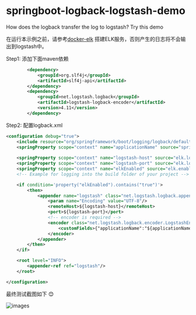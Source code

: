 # springboot-logback-logstash-demo
How does the logback transfer the log to logstash? Try this demo

在运行本示例之前，请参考[docker-elk](https://github.com/Evan1120/docker-elk) 搭建ELK服务，否则产生的日志将不会输出到logstash中。

Step1: 添加下面maven依赖
```xml
        <dependency>
            <groupId>org.slf4j</groupId>
            <artifactId>slf4j-api</artifactId>
        </dependency>
        <dependency>
            <groupId>net.logstash.logback</groupId>
            <artifactId>logstash-logback-encoder</artifactId>
            <version>4.11</version>
        </dependency>
```

Step2: 配置logback.xml
```xml
<configuration debug="true">
    <include resource="org/springframework/boot/logging/logback/defaults.xml"/>
    <springProperty scope="context" name="applicationName" source="spring.application.name"/>
    
    <springProperty scope="context" name="logstash-host" source="elk.logstash.server"/>
    <springProperty scope="context" name="logstash-port" source="elk.logstash.port"/>
    <springProperty scope="context" name="elkEnabled" source="elk.enable"/>
    <!-- Example for logging into the build folder of your project -->

    <if condition='property("elkEnabled").contains("true")'>
        <then>
            <appender name="logstash" class="net.logstash.logback.appender.LogstashTcpSocketAppender">
                <param name="Encoding" value="UTF-8"/>
                <remoteHost>${logstash-host}</remoteHost>
                <port>${logstash-port}</port>
                <!-- encoder is required -->
                <encoder class="net.logstash.logback.encoder.LogstashEncoder">
                    <customFields>{"applicationName":"${applicationName}","env":"${env}"}</customFields>
                </encoder>
            </appender>
        </then>
    </if>

    <root level="INFO">
        <appender-ref ref="logstash"/>
    </root>

</configuration>
```

最终测试截图如下 :blush:

![images](https://github.com/CrayfishGo/springboot-logback-logstash-demo/blob/master/screenshorts/demo.png)
